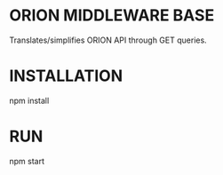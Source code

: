 # ORION MIDDLEWARE BASE

Translates/simplifies ORION API through GET queries.

# INSTALLATION

npm install

# RUN

npm start
